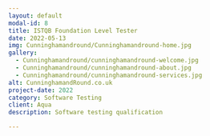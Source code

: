 ```yaml
---
layout: default
modal-id: 8
title: ISTQB Foundation Level Tester
date: 2022-05-13
img: Cunninghamandround/Cunninghamandround-home.jpg
gallery:
  - Cunninghamandround/cunninghamandround-welcome.jpg
  - Cunninghamandround/cunninghamandround-about.jpg
  - Cunninghamandround/cunninghamandround-services.jpg
alt: CunninghamandRound.co.uk
project-date: 2022
category: Software Testing
client: Aqua
description: Software testing qualification

---
```

